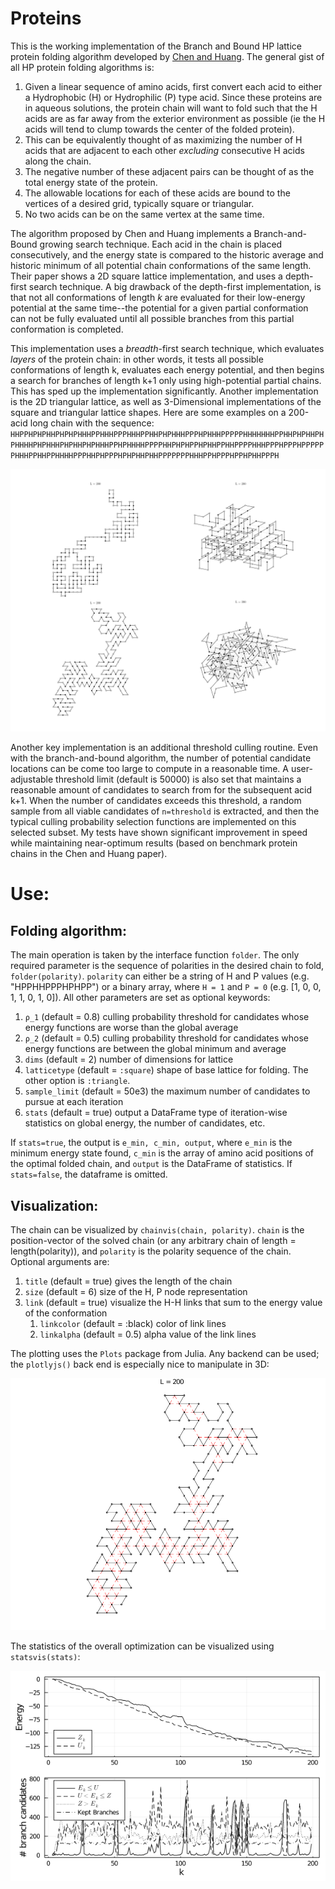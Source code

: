 # Proteins
This is the working implementation of the Branch and Bound HP lattice protein folding algorithm developed by [Chen and Huang](https://www.brown.edu/Research/Istrail_Lab/_proFolding/papers/2005/bran-06.pdf). The general gist of all HP protein folding algorithms is:
1. Given a linear sequence of amino acids, first convert each acid to either a Hydrophobic (H) or Hydrophilic (P) type acid. Since these proteins are in aqueous solutions, the protein chain will want to fold such that the H acids are as far away from the exterior environment as possible (ie the H acids will tend to clump towards the center of the folded protein).
2. This can be equivalently thought of as maximizing the number of H acids that are adjacent to each other *excluding* consecutive H acids along the chain.
3. The negative number of these adjacent pairs can be thought of as the total energy state of the protein.
4. The allowable locations for each of these acids are bound to the vertices of a desired grid, typically square or triangular. 
5. No two acids can be on the same vertex at the same time.

The algorithm proposed by Chen and Huang implements a Branch-and-Bound growing search technique. Each acid in the chain is placed consecutively, and the energy state is compared to the historic average and historic minimum of all potential chain conformations of the same length. Their paper shows a 2D square lattice implementation, and uses a depth-first search technique. A big drawback of the depth-first implementation, is that not all conformations of length *k* are evaluated for their low-energy potential at the same time--the potential for a given partial conformation can not be fully evaluated until all possible branches from this partial conformation is completed. 

This implementation uses a *breadth*-first search technique, which evaluates *layers* of the protein chain: in other words, it tests all possible conformations of length k, evaluates each energy potential, and then begins a search for branches of length k+1 only using high-potential partial chains. This has sped up the implementation significantly. Another implementation is the 2D triangular lattice, as well as 3-Dimensional implementations of the square and triangular lattice shapes. Here are some examples on a 200-acid long chain with the sequence: `HHPPHPHPHHPHPHPHHHPPHHHPPPHHHPPHHPHPHHHPPPHPHHHPPPPPHHHHHHHPPHHPHPHHPHPHHHHPHPHHHPHPHHPHPHHHPPHPHHHHPPPPHHPHPHPPHPHHPPHHPPPPHHHPPPHPPPHPPPPPPHHHPPHHPPHHHHPPPHHPHPPPHPHPHHPHHPPPPPPPHHHPPHPPPHPPHPHHPPPH`

![All possible lattice + dimension types on a 200-acid long chain.](Figures/chain200.png)

Another key implementation is an additional threshold culling routine. Even with the branch-and-bound algorithm, the number of potential candidate locations can be come too large to compute in a reasonable time. A user-adjustable threshold limit (default is 50000) is also set that maintains a reasonable amount of candidates to search from for the subsequent acid k+1. When the number of candidates exceeds this threshold, a random sample from all viable candidates of `n=threshold` is extracted, and then the typical culling probability selection functions are implemented on this selected subset. My tests have shown significant improvement in speed while maintaining near-optimum results (based on benchmark protein chains in the Chen and Huang paper).

# Use:
## Folding algorithm:
The main operation is taken by the interface function `folder`. The only required parameter is the sequence of polarities in the desired chain to fold, `folder(polarity)`. `polarity` can either be a string of H and P values (e.g. "HPPHHPPPHPHPP") or a binary array, where `H = 1` and `P = 0` (e.g. [1, 0, 0, 1, 1, 0, 1, 0]). All other parameters are set as optional keywords:

1. `ρ_1` (default = 0.8) culling probability threshold for candidates whose energy functions are worse than the global average
2. `ρ_2` (default = 0.5) culling probability threshold for candidates whose energy functions are between the global minimum and average
3. `dims` (default = 2) number of dimensions for lattice
4. `latticetype` (default = `:square`) shape of base lattice for folding. The other option is `:triangle`.
5. `sample_limit` (default = 50e3) the maximum number of candidates to pursue at each iteration
6. `stats` (default = true) output a DataFrame type of iteration-wise statistics on global energy, the number of candidates, etc.

If `stats=true`, the output is `e_min, c_min, output`, where `e_min` is the minimum energy state found, `c_min` is the array of amino acid positions of the optimal folded chain, and `output` is the DataFrame of statistics. If `stats=false`, the dataframe is omitted.

## Visualization:
The chain can be visualized by `chainvis(chain, polarity)`. `chain` is the position-vector of the solved chain (or any arbitrary chain of length = length(polarity)), and `polarity` is the polarity sequence of the chain. Optional arguments are:

1. `title` (default = true) gives the length of the chain
2. `size` (default = 6) size of the H, P node representation
3. `link` (default = true) visualize the H-H links that sum to the energy value of the conformation
   1. `linkcolor` (default = :black) color of link lines
   2. `linkalpha` (default = 0.5) alpha value of the link lines

The plotting uses the `Plots` package from Julia. Any backend can be used; the `plotlyjs()` back end is especially nice to manipulate in 3D:

![triangularvisualization](Figures/triangle.png)

The statistics of the overall optimization can be visualized using `statsvis(stats)`:

![statistics](Figures/stats.png)